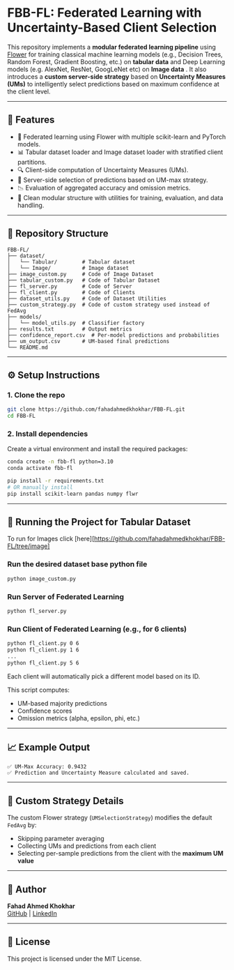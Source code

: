 # FBB-FL: Federated Learning with Uncertainty-Based Client Selection

This repository implements a **modular federated learning pipeline** using [Flower](https://flower.dev/) for training classical machine learning models (e.g., Decision Trees, Random Forest, Gradient Boosting, etc.) on **tabular data** and Deep Learning models (e.g. AlexNet, ResNet, GoogLeNet etc) on **Image data** . It also introduces a **custom server-side strategy** based on **Uncertainty Measures (UMs)** to intelligently select predictions based on maximum confidence at the client level.

---

## 🚀 Features

- 🔁 Federated learning using Flower with multiple scikit-learn and PyTorch models.
- 📊 Tabular dataset loader and Image dataset loader with stratified client partitions.
- 🔍 Client-side computation of Uncertainty Measures (UMs).
- 🧠 Server-side selection of predictions based on UM-max strategy.
- 📉 Evaluation of aggregated accuracy and omission metrics.
- 📁 Clean modular structure with utilities for training, evaluation, and data handling.

---

## 📂 Repository Structure

```
FBB-FL/
├── dataset/
│   └── Tabular/        # Tabular dataset
│   └── Image/          # Image dataset
├── image_custom.py     # Code of Image Dataset
├── tabular_custom.py   # Code of Tabular Dataset
├── fl_server.py        # Code of Server
├── fl_client.py        # Code of Clients
├── dataset_utils.py    # Code of Dataset Utilities
├── custom_strategy.py  # Code of custom strategy used instead of FedAvg
├── models/
│   └── model_utils.py  # Classifier factory
├── results.txt         # Output metrics
├── confidence_report.csv  # Per-model predictions and probabilities
├── um_output.csv       # UM-based final predictions
└── README.md
```

---

## ⚙️ Setup Instructions

### 1. Clone the repo

```bash
git clone https://github.com/fahadahmedkhokhar/FBB-FL.git
cd FBB-FL
```

### 2. Install dependencies

Create a virtual environment and install the required packages:

```bash
conda create -n fbb-fl python=3.10
conda activate fbb-fl

pip install -r requirements.txt
# OR manually install
pip install scikit-learn pandas numpy flwr
```

---

## 🧪 Running the Project for Tabular Dataset
To run for Images click [here][https://github.com/fahadahmedkhokhar/FBB-FL/tree/image]
### Run the desired dataset base python file

```bash
python image_custom.py
```
### Run Server of Federated Learning
```bash
python fl_server.py
```

### Run Client of Federated Learning (e.g., for 6 clients)
```bash
python fl_client.py 0 6
python fl_client.py 1 6
...
python fl_client.py 5 6
```
Each client will automatically pick a different model based on its ID.

This script computes:
- UM-based majority predictions
- Confidence scores
- Omission metrics (alpha, epsilon, phi, etc.)

---

## 📈 Example Output

```
✅ UM-Max Accuracy: 0.9432
✅ Prediction and Uncertainty Measure calculated and saved.
```

---

## 🧠 Custom Strategy Details

The custom Flower strategy (`UMSelectionStrategy`) modifies the default `FedAvg` by:
- Skipping parameter averaging
- Collecting UMs and predictions from each client
- Selecting per-sample predictions from the client with the **maximum UM value**

---

## 📝 Author

**Fahad Ahmed Khokhar**  
[GitHub](https://github.com/fahadahmedkhokhar) | [LinkedIn](https://www.linkedin.com/in/fahadahmedkhokhar)

---

## 📜 License

This project is licensed under the MIT License.
